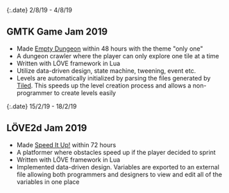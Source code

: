 {:.date}
2/8/19 - 4/8/19

## GMTK Game Jam 2019

* Made [Empty Dungeon](https://knox777.itch.io/empty-dungeon) within 48 hours with the theme "only one"
* A dungeon crawler where the player can only explore one tile at a time
* Written with LÖVE framework in Lua
* Utilize data-driven design, state machine, tweening, event etc.
* Levels are automatically initialized by parsing the files generated by [Tiled](https://www.mapeditor.org/). This speeds up the level creation process and allows a non-programmer to create levels easily

{:.date}
15/2/19 - 18/2/19

## LÖVE2d Jam 2019

* Made [Speed It Up!](https://knox777.itch.io/speed-it-up) within 72 hours
* A platformer where obstacles speed up if the player decided to sprint
* Written with LÖVE framework in Lua
* Implemented data-driven design. Variables are exported to an external file allowing both programmers and designers to view and edit all of the variables in one place
